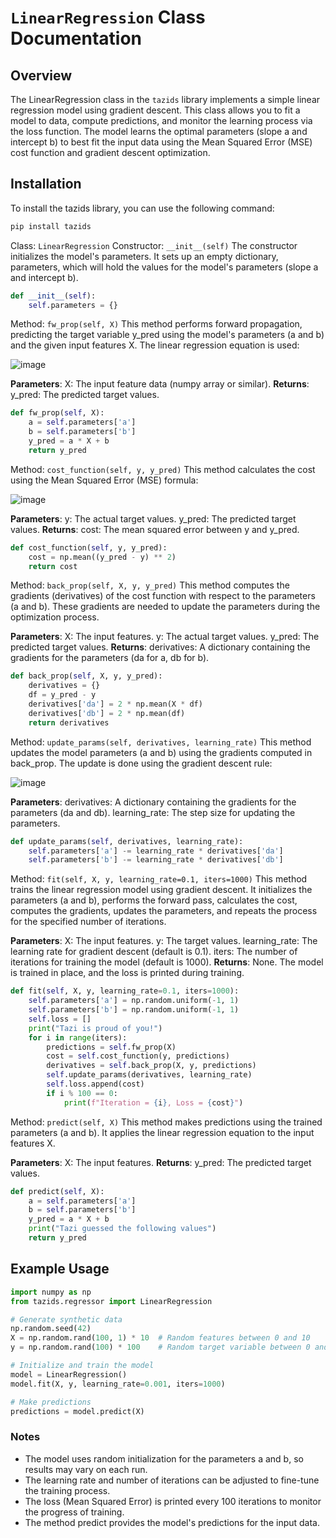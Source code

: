 # `LinearRegression` Class Documentation
## Overview
The LinearRegression class in the `tazids` library implements a simple linear regression model using gradient descent. This class allows you to fit a model to data, compute predictions, and monitor the learning process via the loss function. The model learns the optimal parameters (slope a and intercept b) to best fit the input data using the Mean Squared Error (MSE) cost function and gradient descent optimization.

## Installation
To install the tazids library, you can use the following command:

```bash
pip install tazids
```
Class: `LinearRegression`
Constructor: `__init__(self)`
The constructor initializes the model's parameters. It sets up an empty dictionary, parameters, which will hold the values for the model's parameters (slope a and intercept b).

```python
def __init__(self):
    self.parameters = {}
```
Method: `fw_prop(self, X)`
This method performs forward propagation, predicting the target variable y_pred using the model's parameters (a and b) and the given input features X. The linear regression equation is used:

![image](https://github.com/user-attachments/assets/87b4bb7d-cfc6-4f94-bf3f-cf7d40a7af5b)

**Parameters**:
X: The input feature data (numpy array or similar).
**Returns**:
y_pred: The predicted target values.
```python
def fw_prop(self, X):
    a = self.parameters['a']
    b = self.parameters['b']
    y_pred = a * X + b
    return y_pred
```
Method: `cost_function(self, y, y_pred)`
This method calculates the cost using the Mean Squared Error (MSE) formula:

![image](https://github.com/user-attachments/assets/da67e0fb-63b8-46fc-a36b-99ca80c63739)

**Parameters**:
y: The actual target values.
y_pred: The predicted target values.
**Returns**:
cost: The mean squared error between y and y_pred.
```python
def cost_function(self, y, y_pred):
    cost = np.mean((y_pred - y) ** 2)
    return cost
```
Method: `back_prop(self, X, y, y_pred)`
This method computes the gradients (derivatives) of the cost function with respect to the parameters (a and b). These gradients are needed to update the parameters during the optimization process.

**Parameters**:
X: The input features.
y: The actual target values.
y_pred: The predicted target values.
**Returns**:
derivatives: A dictionary containing the gradients for the parameters (da for a, db for b).
```python
def back_prop(self, X, y, y_pred):
    derivatives = {}
    df = y_pred - y
    derivatives['da'] = 2 * np.mean(X * df)
    derivatives['db'] = 2 * np.mean(df)
    return derivatives
```
Method: `update_params(self, derivatives, learning_rate)`
This method updates the model parameters (a and b) using the gradients computed in back_prop. The update is done using the gradient descent rule:

![image](https://github.com/user-attachments/assets/86e26606-6c52-4616-9d1a-8c66c0b1684b)

**Parameters**:
derivatives: A dictionary containing the gradients for the parameters (da and db).
learning_rate: The step size for updating the parameters.
```python
def update_params(self, derivatives, learning_rate):
    self.parameters['a'] -= learning_rate * derivatives['da']
    self.parameters['b'] -= learning_rate * derivatives['db']
```
Method: `fit(self, X, y, learning_rate=0.1, iters=1000)`
This method trains the linear regression model using gradient descent. It initializes the parameters (a and b), performs the forward pass, calculates the cost, computes the gradients, updates the parameters, and repeats the process for the specified number of iterations.

**Parameters**:
X: The input features.
y: The target values.
learning_rate: The learning rate for gradient descent (default is 0.1).
iters: The number of iterations for training the model (default is 1000).
**Returns**:
None. The model is trained in place, and the loss is printed during training.
```python
def fit(self, X, y, learning_rate=0.1, iters=1000):
    self.parameters['a'] = np.random.uniform(-1, 1)
    self.parameters['b'] = np.random.uniform(-1, 1)
    self.loss = []
    print("Tazi is proud of you!")
    for i in range(iters):
        predictions = self.fw_prop(X)
        cost = self.cost_function(y, predictions)
        derivatives = self.back_prop(X, y, predictions)
        self.update_params(derivatives, learning_rate)
        self.loss.append(cost)
        if i % 100 == 0:
            print(f"Iteration = {i}, Loss = {cost}")
```
Method: `predict(self, X)`
This method makes predictions using the trained parameters (a and b). It applies the linear regression equation to the input features X.

**Parameters**:
X: The input features.
**Returns**:
y_pred: The predicted target values.
```python
def predict(self, X):
    a = self.parameters['a']
    b = self.parameters['b']
    y_pred = a * X + b
    print("Tazi guessed the following values")
    return y_pred
```

## Example Usage
```python
import numpy as np
from tazids.regressor import LinearRegression

# Generate synthetic data
np.random.seed(42)
X = np.random.rand(100, 1) * 10  # Random features between 0 and 10
y = np.random.rand(100) * 100    # Random target variable between 0 and 100

# Initialize and train the model
model = LinearRegression()
model.fit(X, y, learning_rate=0.001, iters=1000)

# Make predictions
predictions = model.predict(X)
```
### Notes
- The model uses random initialization for the parameters a and b, so results may vary on each run.
- The learning rate and number of iterations can be adjusted to fine-tune the training process.
- The loss (Mean Squared Error) is printed every 100 iterations to monitor the progress of training.
- The method predict provides the model's predictions for the input data.
